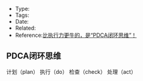 * Type:
* Tags:
* Date: 
* Related:
* Reference:[比执行力更牛的，是“PDCA闭环思维”！](https://zhuanlan.zhihu.com/p/84729302)

## PDCA闭环思维
计划（plan）
执行（do）
检查（check）
处理（act）